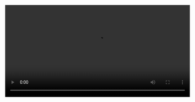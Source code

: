 <video width="600" controls>
  <source src="video.mp4" type="video/mp4">
  Your browser does not support the video tag.
</video>

